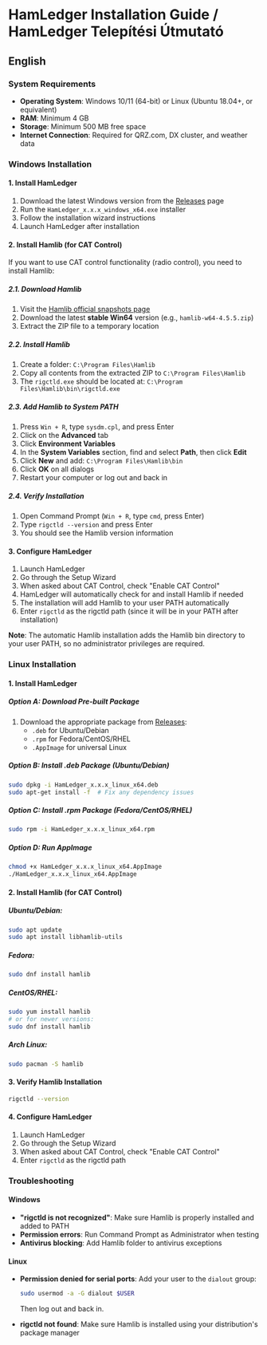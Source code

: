 # HamLedger Installation Guide / HamLedger Telepítési Útmutató

## English

### System Requirements

- **Operating System**: Windows 10/11 (64-bit) or Linux (Ubuntu 18.04+, or equivalent)
- **RAM**: Minimum 4 GB
- **Storage**: Minimum 500 MB free space
- **Internet Connection**: Required for QRZ.com, DX cluster, and weather data

### Windows Installation

#### 1. Install HamLedger

1. Download the latest Windows version from the [Releases](https://github.com/valibali/hamledger/releases) page
2. Run the `HamLedger_x.x.x_windows_x64.exe` installer
3. Follow the installation wizard instructions
4. Launch HamLedger after installation

#### 2. Install Hamlib (for CAT Control)

If you want to use CAT control functionality (radio control), you need to install Hamlib:

##### 2.1. Download Hamlib

1. Visit the [Hamlib official snapshots page](https://hamlib.sourceforge.net/snapshots/)
2. Download the latest **stable Win64** version (e.g., `hamlib-w64-4.5.5.zip`)
3. Extract the ZIP file to a temporary location

##### 2.2. Install Hamlib

1. Create a folder: `C:\Program Files\Hamlib`
2. Copy all contents from the extracted ZIP to `C:\Program Files\Hamlib`
3. The `rigctld.exe` should be located at: `C:\Program Files\Hamlib\bin\rigctld.exe`

##### 2.3. Add Hamlib to System PATH

1. Press `Win + R`, type `sysdm.cpl`, and press Enter
2. Click on the **Advanced** tab
3. Click **Environment Variables**
4. In the **System Variables** section, find and select **Path**, then click **Edit**
5. Click **New** and add: `C:\Program Files\Hamlib\bin`
6. Click **OK** on all dialogs
7. Restart your computer or log out and back in

##### 2.4. Verify Installation

1. Open Command Prompt (`Win + R`, type `cmd`, press Enter)
2. Type `rigctld --version` and press Enter
3. You should see the Hamlib version information

#### 3. Configure HamLedger

1. Launch HamLedger
2. Go through the Setup Wizard
3. When asked about CAT Control, check "Enable CAT Control"
4. HamLedger will automatically check for and install Hamlib if needed
5. The installation will add Hamlib to your user PATH automatically
6. Enter `rigctld` as the rigctld path (since it will be in your PATH after installation)

**Note**: The automatic Hamlib installation adds the Hamlib bin directory to your user PATH, so no administrator privileges are required.

### Linux Installation

#### 1. Install HamLedger

##### Option A: Download Pre-built Package

1. Download the appropriate package from [Releases](https://github.com/valibali/hamledger/releases):
   - `.deb` for Ubuntu/Debian
   - `.rpm` for Fedora/CentOS/RHEL
   - `.AppImage` for universal Linux

##### Option B: Install .deb Package (Ubuntu/Debian)

```bash
sudo dpkg -i HamLedger_x.x.x_linux_x64.deb
sudo apt-get install -f  # Fix any dependency issues
```

##### Option C: Install .rpm Package (Fedora/CentOS/RHEL)

```bash
sudo rpm -i HamLedger_x.x.x_linux_x64.rpm
```

##### Option D: Run AppImage

```bash
chmod +x HamLedger_x.x.x_linux_x64.AppImage
./HamLedger_x.x.x_linux_x64.AppImage
```

#### 2. Install Hamlib (for CAT Control)

##### Ubuntu/Debian:

```bash
sudo apt update
sudo apt install libhamlib-utils
```

##### Fedora:

```bash
sudo dnf install hamlib
```

##### CentOS/RHEL:

```bash
sudo yum install hamlib
# or for newer versions:
sudo dnf install hamlib
```

##### Arch Linux:

```bash
sudo pacman -S hamlib
```

#### 3. Verify Hamlib Installation

```bash
rigctld --version
```

#### 4. Configure HamLedger

1. Launch HamLedger
2. Go through the Setup Wizard
3. When asked about CAT Control, check "Enable CAT Control"
4. Enter `rigctld` as the rigctld path

### Troubleshooting

#### Windows

- **"rigctld is not recognized"**: Make sure Hamlib is properly installed and added to PATH
- **Permission errors**: Run Command Prompt as Administrator when testing
- **Antivirus blocking**: Add Hamlib folder to antivirus exceptions

#### Linux

- **Permission denied for serial ports**: Add your user to the `dialout` group:

  ```bash
  sudo usermod -a -G dialout $USER
  ```

  Then log out and back in.

- **rigctld not found**: Make sure Hamlib is installed using your distribution's package manager

